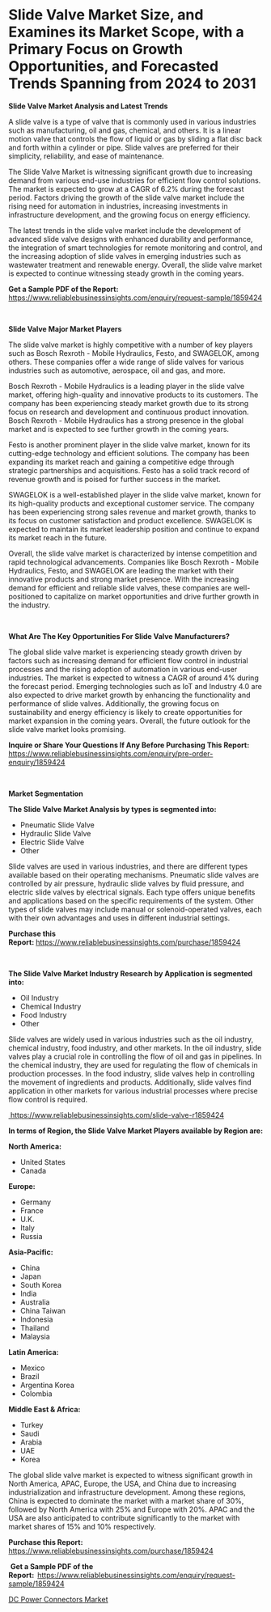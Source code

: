 <p><h1>Slide Valve Market Size, and Examines its Market Scope, with a Primary Focus on Growth Opportunities, and Forecasted Trends Spanning from 2024 to 2031</h1></p><p><strong>Slide Valve Market Analysis and Latest Trends</strong></p>
<p><p>A slide valve is a type of valve that is commonly used in various industries such as manufacturing, oil and gas, chemical, and others. It is a linear motion valve that controls the flow of liquid or gas by sliding a flat disc back and forth within a cylinder or pipe. Slide valves are preferred for their simplicity, reliability, and ease of maintenance.</p><p>The Slide Valve Market is witnessing significant growth due to increasing demand from various end-use industries for efficient flow control solutions. The market is expected to grow at a CAGR of 6.2% during the forecast period. Factors driving the growth of the slide valve market include the rising need for automation in industries, increasing investments in infrastructure development, and the growing focus on energy efficiency.</p><p>The latest trends in the slide valve market include the development of advanced slide valve designs with enhanced durability and performance, the integration of smart technologies for remote monitoring and control, and the increasing adoption of slide valves in emerging industries such as wastewater treatment and renewable energy. Overall, the slide valve market is expected to continue witnessing steady growth in the coming years.</p></p>
<p><strong>Get a Sample PDF of the Report:&nbsp;</strong> <a href="https://www.reliablebusinessinsights.com/enquiry/request-sample/1859424">https://www.reliablebusinessinsights.com/enquiry/request-sample/1859424</a></p>
<p>&nbsp;</p>
<p><strong>Slide Valve Major Market Players</strong></p>
<p><p>The slide valve market is highly competitive with a number of key players such as Bosch Rexroth - Mobile Hydraulics, Festo, and SWAGELOK, among others. These companies offer a wide range of slide valves for various industries such as automotive, aerospace, oil and gas, and more.</p><p>Bosch Rexroth - Mobile Hydraulics is a leading player in the slide valve market, offering high-quality and innovative products to its customers. The company has been experiencing steady market growth due to its strong focus on research and development and continuous product innovation. Bosch Rexroth - Mobile Hydraulics has a strong presence in the global market and is expected to see further growth in the coming years.</p><p>Festo is another prominent player in the slide valve market, known for its cutting-edge technology and efficient solutions. The company has been expanding its market reach and gaining a competitive edge through strategic partnerships and acquisitions. Festo has a solid track record of revenue growth and is poised for further success in the market.</p><p>SWAGELOK is a well-established player in the slide valve market, known for its high-quality products and exceptional customer service. The company has been experiencing strong sales revenue and market growth, thanks to its focus on customer satisfaction and product excellence. SWAGELOK is expected to maintain its market leadership position and continue to expand its market reach in the future.</p><p>Overall, the slide valve market is characterized by intense competition and rapid technological advancements. Companies like Bosch Rexroth - Mobile Hydraulics, Festo, and SWAGELOK are leading the market with their innovative products and strong market presence. With the increasing demand for efficient and reliable slide valves, these companies are well-positioned to capitalize on market opportunities and drive further growth in the industry.</p></p>
<p>&nbsp;</p>
<p><strong>What Are The Key Opportunities For Slide Valve Manufacturers?</strong></p>
<p><p>The global slide valve market is experiencing steady growth driven by factors such as increasing demand for efficient flow control in industrial processes and the rising adoption of automation in various end-user industries. The market is expected to witness a CAGR of around 4% during the forecast period. Emerging technologies such as IoT and Industry 4.0 are also expected to drive market growth by enhancing the functionality and performance of slide valves. Additionally, the growing focus on sustainability and energy efficiency is likely to create opportunities for market expansion in the coming years. Overall, the future outlook for the slide valve market looks promising.</p></p>
<p><strong>Inquire or Share Your Questions If Any Before Purchasing This Report:</strong> <a href="https://www.reliablebusinessinsights.com/enquiry/pre-order-enquiry/1859424">https://www.reliablebusinessinsights.com/enquiry/pre-order-enquiry/1859424</a></p>
<p>&nbsp;</p>
<p><strong>Market Segmentation</strong></p>
<p><strong>The Slide Valve Market Analysis by types is segmented into:</strong></p>
<p><ul><li>Pneumatic Slide Valve</li><li>Hydraulic Slide Valve</li><li>Electric Slide Valve</li><li>Other</li></ul></p>
<p><p>Slide valves are used in various industries, and there are different types available based on their operating mechanisms. Pneumatic slide valves are controlled by air pressure, hydraulic slide valves by fluid pressure, and electric slide valves by electrical signals. Each type offers unique benefits and applications based on the specific requirements of the system. Other types of slide valves may include manual or solenoid-operated valves, each with their own advantages and uses in different industrial settings.</p></p>
<p><strong>Purchase this Report:&nbsp;</strong><a href="https://www.reliablebusinessinsights.com/purchase/1859424">https://www.reliablebusinessinsights.com/purchase/1859424</a></p>
<p>&nbsp;</p>
<p><strong>The Slide Valve Market Industry Research by Application is segmented into:</strong></p>
<p><ul><li>Oil Industry</li><li>Chemical Industry</li><li>Food Industry</li><li>Other</li></ul></p>
<p><p>Slide valves are widely used in various industries such as the oil industry, chemical industry, food industry, and other markets. In the oil industry, slide valves play a crucial role in controlling the flow of oil and gas in pipelines. In the chemical industry, they are used for regulating the flow of chemicals in production processes. In the food industry, slide valves help in controlling the movement of ingredients and products. Additionally, slide valves find application in other markets for various industrial processes where precise flow control is required.</p></p>
<p><a href="https://www.reliablebusinessinsights.com/slide-valve-r1859424">&nbsp;https://www.reliablebusinessinsights.com/slide-valve-r1859424</a></p>
<p><strong>In terms of Region, the Slide Valve Market Players available by Region are:</strong></p>
<p>
    <p> <strong> North America: </strong>
        <ul>
            <li>United States</li>
            <li>Canada</li>
        </ul>
        </p> 
    <p> <strong> Europe: </strong>
        <ul>
            <li>Germany</li>
            <li>France</li>
            <li>U.K.</li>
            <li>Italy</li>
            <li>Russia</li>
        </ul>
        </p> 
    <p> <strong> Asia-Pacific: </strong>
        <ul>
            <li>China</li>
            <li>Japan</li>
            <li>South Korea</li>
            <li>India</li>
            <li>Australia</li>
            <li>China Taiwan</li>
            <li>Indonesia</li>
            <li>Thailand</li>
            <li>Malaysia</li>
        </ul>
        </p> 
    <p> <strong> Latin America: </strong>
        <ul>
            <li>Mexico</li>
            <li>Brazil</li>
            <li>Argentina Korea</li>
            <li>Colombia</li>
        </ul>
        </p> 
    <p> <strong> Middle East & Africa: </strong>
        <ul>
            <li>Turkey</li>
            <li>Saudi</li>
            <li>Arabia</li>
            <li>UAE</li>
            <li>Korea</li>
        </ul>
    </p>
    </p>
<p><p>The global slide valve market is expected to witness significant growth in North America, APAC, Europe, the USA, and China due to increasing industrialization and infrastructure development. Among these regions, China is expected to dominate the market with a market share of 30%, followed by North America with 25% and Europe with 20%. APAC and the USA are also anticipated to contribute significantly to the market with market shares of 15% and 10% respectively.</p></p>
<p><strong>Purchase this Report: </strong><a href="https://www.reliablebusinessinsights.com/purchase/1859424">https://www.reliablebusinessinsights.com/purchase/1859424</a></p>
<p>&nbsp;<strong>Get a Sample PDF of the Report:&nbsp;&nbsp;</strong><a href="https://www.reliablebusinessinsights.com/enquiry/request-sample/1859424">https://www.reliablebusinessinsights.com/enquiry/request-sample/1859424</a></p>
<p><strong></strong></p>
<p><p><a href="https://github.com/globismark/Market-Research-Report-List-4/blob/main/dc-power-connectors-market.md">DC Power Connectors Market</a></p></p>